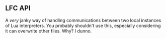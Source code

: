 ## LFC API
A *very* janky way of handling communications between two local instances of Lua interpreters. You probably shouldn't use this, especially considering it can overwrite other files. Why? I dunno.